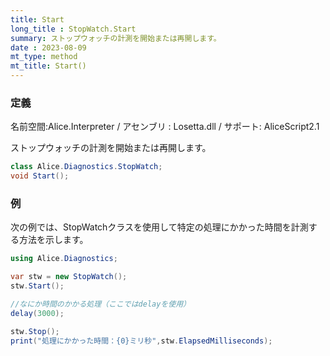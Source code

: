 ```yaml
---
title: Start
long_title : StopWatch.Start
summary: ストップウォッチの計測を開始または再開します。
date : 2023-08-09
mt_type: method
mt_title: Start()
---
```

### 定義
名前空間:Alice.Interpreter / アセンブリ : Losetta.dll / サポート: AliceScript2.1

ストップウォッチの計測を開始または再開します。

```cs title="AliceScript"
class Alice.Diagnostics.StopWatch;
void Start();
```

### 例
次の例では、StopWatchクラスを使用して特定の処理にかかった時間を計測する方法を示します。

```cs title="AliceScript"
using Alice.Diagnostics;

var stw = new StopWatch();
stw.Start();

//なにか時間のかかる処理（ここではdelayを使用）
delay(3000);

stw.Stop();
print("処理にかかった時間：{0}ミリ秒",stw.ElapsedMilliseconds);
```